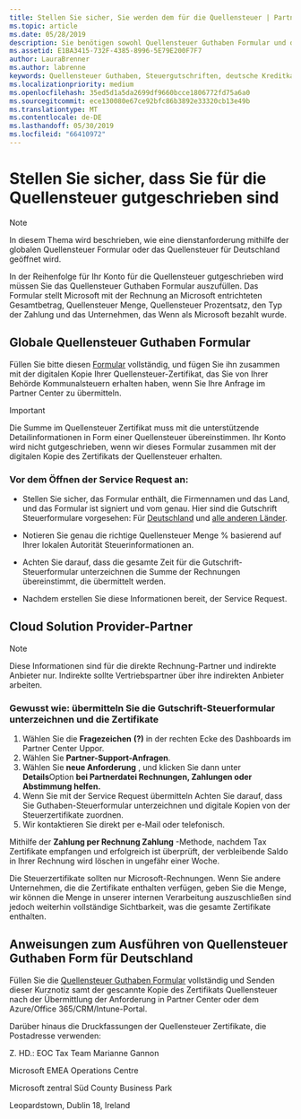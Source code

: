 ```yaml
---
title: Stellen Sie sicher, Sie werden dem für die Quellensteuer | Partner Center
ms.topic: article
ms.date: 05/28/2019
description: Sie benötigen sowohl Quellensteuer Guthaben Formular und das Zertifikat Quellensteuer, um eine Serviceanfrage zu öffnen.
ms.assetid: E1BA3415-732F-4385-8996-5E79E200F7F7
author: LauraBrenner
ms.author: labrenne
keywords: Quellensteuer Guthaben, Steuergutschriften, deutsche Kreditkarte-Steuerformular unterzeichnen, Formular Steuer geltend
ms.localizationpriority: medium
ms.openlocfilehash: 35ed5d1a5da2699df9660bcce1806772fd75a6a0
ms.sourcegitcommit: ece130080e67ce92bfc86b3892e33320cb13e49b
ms.translationtype: MT
ms.contentlocale: de-DE
ms.lasthandoff: 05/30/2019
ms.locfileid: "66410972"
---
```

# <a name="make-sure-you-are-credited-for-withholding-tax"></a>Stellen Sie sicher, dass Sie für die Quellensteuer gutgeschrieben sind

>[!Note]
>In diesem Thema wird beschrieben, wie eine dienstanforderung mithilfe der globalen Quellensteuer Formular oder das Quellensteuer für Deutschland geöffnet wird.

In der Reihenfolge für Ihr Konto für die Quellensteuer gutgeschrieben wird müssen Sie das Quellensteuer Guthaben Formular auszufüllen. Das Formular stellt Microsoft mit der Rechnung an Microsoft entrichteten Gesamtbetrag, Quellensteuer Menge, Quellensteuer Prozentsatz, den Typ der Zahlung und das Unternehmen, das Wenn als Microsoft bezahlt wurde.  

## <a name="global-withholding-tax-credit-form"></a>Globale Quellensteuer Guthaben Formular

Füllen Sie bitte diesen [Formular](https://query.prod.cms.rt.microsoft.com/cms/api/am/binary/RE30311) vollständig, und fügen Sie ihn zusammen mit der digitalen Kopie Ihrer Quellensteuer-Zertifikat, das Sie von Ihrer Behörde Kommunalsteuern erhalten haben, wenn Sie Ihre Anfrage im Partner Center zu übermitteln.
>[!IMPORTANT]
>Die Summe im Quellensteuer Zertifikat muss mit die unterstützende Detailinformationen in Form einer Quellensteuer übereinstimmen. Ihr Konto wird nicht gutgeschrieben, wenn wir dieses Formular zusammen mit der digitalen Kopie des Zertifikats der Quellensteuer erhalten.

### <a name="before-opening-the-service-request"></a>Vor dem Öffnen der Service Request an:

- Stellen Sie sicher, das Formular enthält, die Firmennamen und das Land, und das Formular ist signiert und vom genau. Hier sind die Gutschrift Steuerformulare vorgesehen: Für [Deutschland](https://query.prod.cms.rt.microsoft.com/cms/api/am/binary/RE305Lo) und [alle anderen Länder](https://query.prod.cms.rt.microsoft.com/cms/api/am/binary/RE30311).

- Notieren Sie genau die richtige Quellensteuer Menge % basierend auf Ihrer lokalen Autorität Steuerinformationen an.

- Achten Sie darauf, dass die gesamte Zeit für die Gutschrift-Steuerformular unterzeichnen die Summe der Rechnungen übereinstimmt, die übermittelt werden. 

- Nachdem erstellen Sie diese Informationen bereit, der Service Request.

## <a name="cloud-solution-provider-partners"></a>Cloud Solution Provider-Partner

>[!Note]
>Diese Informationen sind für die direkte Rechnung-Partner und indirekte Anbieter nur. Indirekte sollte Vertriebspartner über ihre indirekten Anbieter arbeiten.

### <a name="how-to-submit-the-tax-credit-form-and-the-certificates"></a>Gewusst wie: übermitteln Sie die Gutschrift-Steuerformular unterzeichnen und die Zertifikate

1. Wählen Sie die **Fragezeichen** **(?)**  in der rechten Ecke des Dashboards im Partner Center Uppor.
2. Wählen Sie **Partner-Support-Anfragen**.
3. Wählen Sie **neue Anforderung** , und klicken Sie dann unter **Details**Option **bei Partnerdatei Rechnungen, Zahlungen oder Abstimmung helfen.**
4. Wenn Sie mit der Service Request übermitteln Achten Sie darauf, dass Sie Guthaben-Steuerformular unterzeichnen und digitale Kopien von der Steuerzertifikate zuordnen.
5. Wir kontaktieren Sie direkt per e-Mail oder telefonisch.

Mithilfe der **Zahlung per Rechnung Zahlung** -Methode, nachdem Tax Zertifikate empfangen und erfolgreich ist überprüft, der verbleibende Saldo in Ihrer Rechnung wird löschen in ungefähr einer Woche. 

Die Steuerzertifikate sollten nur Microsoft-Rechnungen. Wenn Sie andere Unternehmen, die die Zertifikate enthalten verfügen, geben Sie die Menge, wir können die Menge in unserer internen Verarbeitung auszuschließen sind jedoch weiterhin vollständige Sichtbarkeit, was die gesamte Zertifikate enthalten. 

## <a name="instructions-for-completing-the-withholding-tax-credit-form-for-germany"></a>Anweisungen zum Ausführen von Quellensteuer Guthaben Form für Deutschland

Füllen Sie die [Quellensteuer Guthaben Formular](https://query.prod.cms.rt.microsoft.com/cms/api/am/binary/RE305Lo) vollständig und Senden dieser Kurznotiz samt der gescannte Kopie des Zertifikats Quellensteuer nach der Übermittlung der Anforderung in Partner Center oder dem Azure/Office 365/CRM/Intune-Portal. 

Darüber hinaus die Druckfassungen der Quellensteuer Zertifikate, die Postadresse verwenden:

Z. HD.: EOC Tax Team Marianne Gannon

Microsoft EMEA Operations Centre

Microsoft zentral Süd County Business Park

Leopardstown, Dublin 18, Ireland
